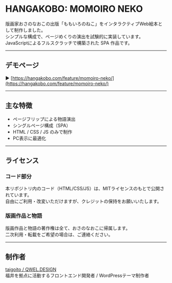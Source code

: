 # HANGAKOBO: MOMOIRO NEKO

版画家おさのなおこの出版「ももいろのねこ」をインタラクティブWeb絵本として制作しました。  
シンプルな構成で、ページめくりの演出を試験的に実装しています。  
JavaScriptによるフルスクラッチで構築された SPA 作品です。

---

## デモページ

▶︎ [https://hangakobo.com/feature/momoiro-neko/](https://hangakobo.com/feature/momoiro-neko/)

---

## 主な特徴

- ページフリップによる物語演出
- シングルページ構成（SPA）
- HTML / CSS / JS のみで制作
- PC表示に最適化

---

## ライセンス

### コード部分

本リポジトリ内のコード（HTML/CSS/JS）は、MITライセンスのもとで公開されています。  
自由にご利用・改変いただけますが、クレジットの保持をお願いいたします。

### 版画作品と物語
  
版画作品と物語の著作権は全て、おさのなおこに帰属します。  
二次利用・転載をご希望の場合は、ご連絡ください。

---

## 制作者

[taigoito / QWEL.DESIGN](https://qwel.design)  
福井を拠点に活動するフロントエンド開発者 / WordPressテーマ制作者
